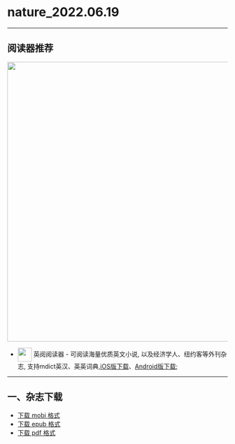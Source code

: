 # nature_2022.06.19
--------------
## 阅读器推荐
<a href="https://ereader.link/?utm_source=github&utm_medium=github&utm_campaign=github" target="_blank">
<img src="https://pic2.zhimg.com/v2-2158f25799daf1cc82b8c88286d58709_1440w.jpg" width="640px"/>
</a>

* <img align="center" src="https://ereader.link/images/ereader.png" width="32px" /> 英阅阅读器 - 可阅读海量优质英文小说, 以及经济学人、纽约客等外刊杂志, 支持mdict英汉、英英词典,[iOS版下载](https://apps.apple.com/cn/app/ereader-%E8%8B%B1%E9%98%85%E9%98%85%E8%AF%BB%E5%99%A8/id1558805880)、[Android版下载](https://ereader.link/apps/EReader-For-Android.apk);

---------------------
## 一、杂志下载
* [下载 mobi 格式](https://raw.githubusercontent.com/hehonghui/the-economist-ebooks/master/./03_nature/2022.06.19/nature_2022.06.19.mobi) 
* [下载 epub 格式](https://raw.githubusercontent.com/hehonghui/the-economist-ebooks/master/./03_nature/2022.06.19/nature_2022.06.19.epub)
* [下载 pdf 格式](https://raw.githubusercontent.com/hehonghui/the-economist-ebooks/master/./03_nature/2022.06.19/nature_2022.06.19.pdf)
    
